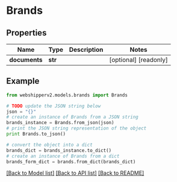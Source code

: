 # Brands


## Properties
Name | Type | Description | Notes
------------ | ------------- | ------------- | -------------
**documents** | **str** |  | [optional] [readonly] 

## Example

```python
from webshipperv2.models.brands import Brands

# TODO update the JSON string below
json = "{}"
# create an instance of Brands from a JSON string
brands_instance = Brands.from_json(json)
# print the JSON string representation of the object
print Brands.to_json()

# convert the object into a dict
brands_dict = brands_instance.to_dict()
# create an instance of Brands from a dict
brands_form_dict = brands.from_dict(brands_dict)
```
[[Back to Model list]](../README.md#documentation-for-models) [[Back to API list]](../README.md#documentation-for-api-endpoints) [[Back to README]](../README.md)


